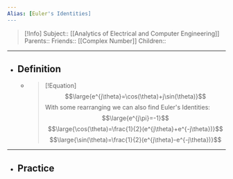```yaml
---
Alias: [Euler's Identities]
---
```

> [!Info]
> Subject:: [[Analytics of Electrical and Computer Engineering]]
> Parents:: 
> Friends:: [[Complex Number]]
> Children:: 
---
- ## Definition
	- > [!Equation]
	  > $$\large{e^{j\theta}=\cos(\theta)+j\sin(\theta)}$$
	  > With some rearranging we can also find Euler's Identities:
	  > $$\large{e^{j\pi}=-1}$$
	  > $$\large{\cos(\theta)=\frac{1}{2}(e^{j\theta}+e^{-j\theta})}$$
	  > $$\large{\sin(\theta)=\frac{1}{2}(e^{j\theta}-e^{-j\theta})}$$
---
- ## Practice